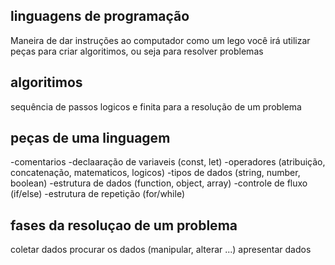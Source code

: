  ## linguagens de programação
 Maneira de dar instruções ao computador
 como um lego você irá utilizar peças para criar algoritimos, ou seja para resolver problemas

 ## algoritimos ##
 sequência de passos logicos e finita para a resolução de um problema

 ## peças de uma linguagem
 -comentarios
 -declaaração de variaveis (const, let)
 -operadores (atribuição, concatenação, matematicos, logicos)
 -tipos de dados (string, number, boolean)
 -estrutura de dados (function, object, array)
 -controle de fluxo (if/else)
 -estrutura de repetição (for/while)

 ## fases da resoluçao de um problema
 coletar dados
 procurar os dados (manipular, alterar ...)
 apresentar dados
